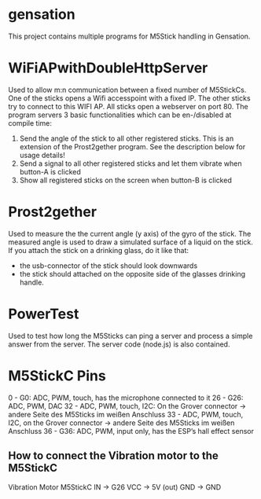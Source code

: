 # gensation

This project contains multiple programs for M5Stick handling in Gensation.

# WiFiAPwithDoubleHttpServer
Used to allow m:n communication between a fixed number of M5StickCs.
One of the sticks opens a Wifi accesspoint with a fixed IP. The other sticks try to connect to this WIFI AP.
All sticks open a webserver on port 80.
The program servers 3 basic functionalities which can be en-/disabled at compile time:
1) Send the angle of the stick to all other registered sticks. This is an extension of the Prost2gether program. See the description below for usage details!
2) Send a signal to all other registered sticks and let them vibrate when button-A is clicked
3) Show all registered sticks on the screen when button-B is clicked

# Prost2gether
Used to measure the the current angle (y axis) of the gyro of the stick.
The measured angle is used to draw a simulated surface of a liquid on the stick.
If you attach the stick on a drinking glass, do it like that:
- the usb-connector of the stick should look downwards
- the stick should attached on the opposite side of the glasses drinking handle.

# PowerTest
Used to test how long the M5Sticks can ping a server and process a simple answer from the server.
The server code (node.js) is also contained.


# M5StickC Pins
  0  - 	G0: 	ADC, PWM, touch, has the microphone connected to it
  26 - 	G26: 	ADC, PWM, DAC
  32 - 	 		ADC, PWM, touch, I2C: On the Grover connector 			-> andere Seite des M5Sticks im weißen Anschluss
  33 - 	 		ADC, PWM, touch, I2C, on the Grover connector			-> andere Seite des M5Sticks im weißen Anschluss 
  36 - 	G36: 	ADC, PWM, input only,  has the ESP’s hall effect sensor


## How to connect the Vibration motor to the M5StickC
Vibration Motor					M5StickC
  IN				->			  G26
  VCC				->			  5V (out)
  GND				->			  GND